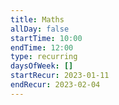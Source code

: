 ```yaml
---
title: Maths
allDay: false
startTime: 10:00
endTime: 12:00
type: recurring
daysOfWeek: []
startRecur: 2023-01-11
endRecur: 2023-02-04
---
```

